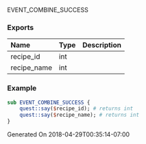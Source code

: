 EVENT_COMBINE_SUCCESS
### Exports
**Name**|**Type**|**Description**
:-----|:-----|:-----
recipe_id|int|
recipe_name|int|
### Example
```perl
sub EVENT_COMBINE_SUCCESS {
	quest::say($recipe_id); # returns int
	quest::say($recipe_name); # returns int
}
```

Generated On 2018-04-29T00:35:14-07:00
